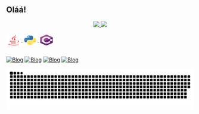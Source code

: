 ## Oláá!
<div align="center">
  <a href="https://github.com/n-tataa">
  <img height="180em" src="https://github-readme-stats.vercel.app/api?username=n-tataa&show_icons=true&theme=radical&include_all_commits=true&count_private=true"/>
  <img height="180em" src="https://github-readme-stats.vercel.app/api/top-langs/?username=n-tataa&layout=compact&langs_count=7&theme=radical"/>
</div>
<div style="display: inline_block"><br>
  <img align="center" alt="Rafa-Js" height="30" width="40" src="https://raw.githubusercontent.com/devicons/devicon/master/icons/java/java-plain.svg">
  <img align="center" alt="Rafa-Python" height="30" width="40" src="https://raw.githubusercontent.com/devicons/devicon/master/icons/python/python-original.svg">
  <img align="center" alt="Rafa-Csharp" height="30" width="40" src="https://raw.githubusercontent.com/devicons/devicon/master/icons/csharp/csharp-original.svg">
</div>
  
  ##
 
<div> 

 [![Blog](https://img.shields.io/badge/Instagram-E4405F?style=for-the-badge&logo=instagram&logoColor=white)](https://www.instagram.com/n.tataa_/)    [![Blog](https://img.shields.io/badge/Spotify-1ED760?&style=for-the-badge&logo=spotify&logoColor=white)](https://open.spotify.com/user/neonky)  [![Blog](https://img.shields.io/badge/LinkedIn-0077B5?style=for-the-badge&logo=linkedin&logoColor=white)](https://www.linkedin.com/in/otavio-osorio-467300255/)    [![Blog](https://img.shields.io/badge/Gmail-D14836?style=for-the-badge&logo=gmail&logoColor=white)](https://mail.google.com/mail/u/3/#sent)
 
  ![Snake animation](https://github.com/n-tataa/n-tataa/blob/output/github-contribution-grid-snake.svg)
 
</div>
